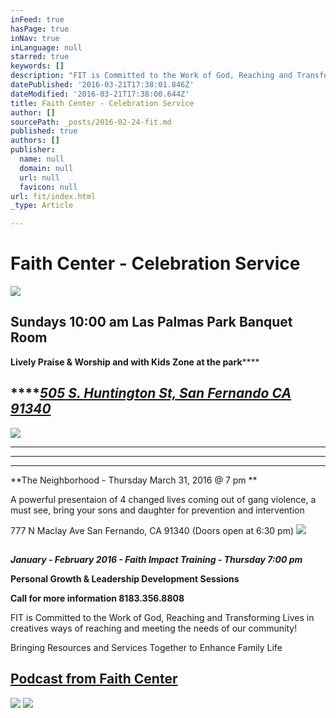 ```yaml
---
inFeed: true
hasPage: true
inNav: true
inLanguage: null
starred: true
keywords: []
description: "FIT is Committed to the Work of God, Reaching and Transforming Lives in creatives ways of reaching and meeting the needs of our community!\_"
datePublished: '2016-03-21T17:38:01.846Z'
dateModified: '2016-03-21T17:38:00.644Z'
title: Faith Center - Celebration Service
author: []
sourcePath: _posts/2016-02-24-fit.md
published: true
authors: []
publisher:
  name: null
  domain: null
  url: null
  favicon: null
url: fit/index.html
_type: Article

---
```

# **Faith Center - Celebration Service**
![](https://the-grid-user-content.s3-us-west-2.amazonaws.com/7d1ad797-6436-47e8-968f-031f5927a524.gif)

## **Sundays 10:00 am Las Palmas Park Banquet Room**

**Lively Praise & Worship and with Kids Zone at the park******

## ****_[505 S. Huntington St, San Fernando CA 91340 ][0]_
![](https://the-grid-user-content.s3-us-west-2.amazonaws.com/96a23638-a4dd-4fde-8854-509f16c9340b.png)

****

****

****

**The Neighborhood - Thursday March 31, 2016 @ 7 pm **

A powerful presentaion of 4 changed lives coming out of gang violence, a must see, bring your sons and daughter for prevention and intervention

777 N Maclay Ave San Fernando, CA 91340 (Doors open at 6:30 pm)
![](https://imgflo.herokuapp.com/graph/vahj1ThiexotieMo/d15517b2cfe3bd30c2c3f528c327be5e/passthrough.jpg?height=581&input=https%3A%2F%2Fs3-us-west-2.amazonaws.com%2Fthe-grid-img%2Fp%2F0d714d8954b051476b32c5c1604bf9f154312eae.jpg&width=750)

## 

**_January - February 2016 - Faith Impact Training - Thursday 7:00 pm_**

**Personal Growth & Leadership Development  Sessions**

**Call for more information 8183.356.8808**

FIT is Committed to the Work of God, Reaching and Transforming Lives in creatives ways of reaching and meeting the needs of our community!

Bringing Resources and Services Together to Enhance Family Life 

## [Podcast from Faith Center ][1]
![](https://imgflo.herokuapp.com/graph/vahj1ThiexotieMo/e567fd1c472c465ad93902cb779e533c/passthrough.jpg?height=453&input=https%3A%2F%2Fs3-us-west-2.amazonaws.com%2Fthe-grid-img%2Fp%2F06a8293999de3ed23e42a52f094d867a0f26609f.jpg&width=467)
![](https://the-grid-user-content.s3-us-west-2.amazonaws.com/bdcedd7a-d1c0-4e9a-89d3-b6ff0d215349.jpg)

[0]: https://app.thegrid.io/posts/7df6ad40-7806-4462-af3b-c21c1bffb4d7/null
[1]: http://pastorrudy.podbean.com/